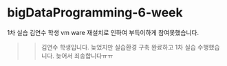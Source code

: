 # bigDataProgramming-6-week
1차 실습
김연수 학생 vm ware 재설치로 인하여 부득이하게 참여못했습니다.
>> 김연수 학생입니다. 늦었지만 실습환경 구축 완료하고 1차 실습 수행했습니다. 늦어서 죄송합니다ㅠㅠ
